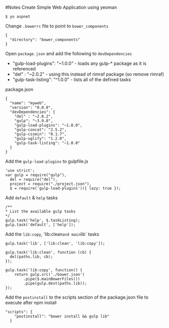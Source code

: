 #Notes
Create Simple Web Application using yeoman
```
$ yo aspnet
```
Change `.bowerrc` file to point to `bower_components`
```
{
  "directory": "bower_components"
}
```
Open `package.json` and add the following to `devDependencies`

* "gulp-load-plugins": "~1.0.0" - loads any gulp-* package as it is referenced
* "del" : "~2.0.2" - using this instead of rimraf package (so remove rimraf)
* "gulp-task-listing": "^1.0.0" - lists all of the defined tasks

package.json
```
{
  "name": "myweb",
  "version": "0.0.0",
  "devDependencies": {
    "del" : "~2.0.2",
    "gulp": "~3.9.0",
    "gulp-load-plugins": "~1.0.0",
    "gulp-concat": "2.5.2",
    "gulp-cssmin": "0.1.7",
    "gulp-uglify": "1.2.0",
    "gulp-task-listing": "~1.0.0"
  }
}
```

Add the `gulp-load-plugins` to gulpfile.js
```
'use strict';
var gulp = require("gulp"),
  del = require("del"),
  project = require("./project.json"),
  $ = require('gulp-load-plugins')({ lazy: true });

```

Add `default` & `help` tasks
```
/**
* List the available gulp tasks
*/
gulp.task('help', $.taskListing);
gulp.task('default', ['help']);
```

Add the `lib:copy`, 'lib:clean` and main `lib` tasks
```
gulp.task('lib', ['lib:clean', 'lib:copy']);

gulp.task('lib:clean', function (cb) {
  del(paths.lib, cb);
});

gulp.task('lib:copy', function() {
    return gulp.src('./bower.json')
        .pipe($.mainBowerFiles())
        .pipe(gulp.dest(paths.lib));
});
```

Add the `postinstall` to the scripts section of the package.json file to execute after npm install
```
"scripts": {
    "postinstall": "bower install && gulp lib"
  }
```

